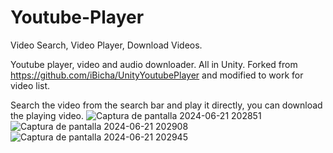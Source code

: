 # Youtube-Player
 Video Search, Video Player, Download Videos.

Youtube player, video and audio downloader. All in Unity.
Forked from https://github.com/iBicha/UnityYoutubePlayer and modified to work for video list.

Search the video from the search bar and play it directly, you can download the playing video.
![Captura de pantalla 2024-06-21 202851](https://github.com/Jhan321/Youtube-Player/assets/22773432/e267d178-93a8-4135-88a3-e85580e914b6)
![Captura de pantalla 2024-06-21 202908](https://github.com/Jhan321/Youtube-Player/assets/22773432/0c9cd99b-36ca-4439-bfe5-cd9cbf58433d)
![Captura de pantalla 2024-06-21 202945](https://github.com/Jhan321/Youtube-Player/assets/22773432/eb9bb685-2548-44a7-b6ef-31559078c897)
